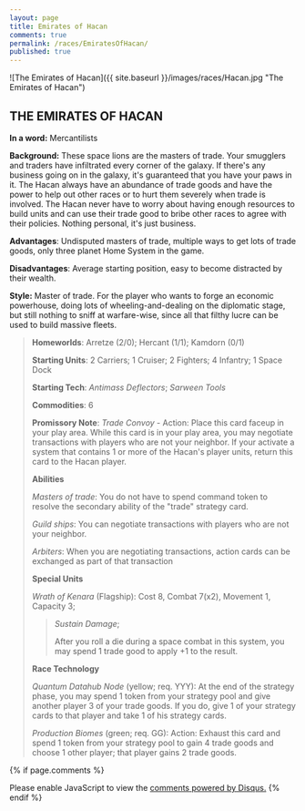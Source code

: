 ```yaml
---
layout: page
title: Emirates of Hacan
comments: true
permalink: /races/EmiratesOfHacan/
published: true
---
```


![The Emirates of Hacan]({{ site.baseurl }}/images/races/Hacan.jpg "The Emirates of Hacan")

## THE EMIRATES OF HACAN

**In a word:** Mercantilists

**Background:** These space lions are the masters of trade.  Your smugglers and traders have infiltrated every corner of the galaxy.  If there's any business going on in the galaxy, it's guaranteed that you have your paws in it. The Hacan always have an abundance of trade goods and have the power to help out other races or to hurt them severely when trade is involved.  The Hacan never have to worry about having enough resources to build units and can use their trade good to bribe other races to agree with their policies.  Nothing personal, it's just business.

**Advantages**: Undisputed masters of trade, multiple ways to get lots of trade goods, only three planet Home System in the game.

**Disadvantages**: Average starting position, easy to become distracted by their wealth.

**Style:** Master of trade. For the player who wants to forge an economic powerhouse, doing lots of wheeling-and-dealing on the diplomatic stage, but still nothing to sniff at warfare-wise, since all that filthy lucre can be used to build massive fleets. 

>**Homeworlds**: Arretze (2/0); Hercant (1/1); Kamdorn (0/1)
>
>**Starting Units**: 2 Carriers; 1 Cruiser; 2 Fighters; 4 Infantry; 1 Space Dock
>
>**Starting Tech**: _Antimass Deflectors_; _Sarween Tools_
>
>**Commodities**: 6
>
>**Promissory Note**: _Trade Convoy_ - Action: Place this card faceup in your play area. While this card is in your play area, you may negotiate transactions with players who are not your neighbor. If your activate a system that contains 1 or more of the Hacan's player units, return this card to the Hacan player. 
>
>**Abilities**
>
>_Masters of trade_: You do not have to spend command token to resolve the secondary ability of the "trade" strategy card.
>
>_Guild ships_: You can negotiate transactions with players who are not your neighbor.
>
>_Arbiters_: When you are negotiating transactions, action cards can be exchanged as part of that transaction 
>
>**Special Units**
>
>_Wrath of Kenara_ (Flagship): Cost 8, Combat 7(x2), Movement 1, Capacity 3; 
>>_Sustain Damage_; 
>>
>>After you roll a die during a space combat in this system, you may spend 1 trade good to apply +1 to the result. 
>
>**Race Technology**
>
>_Quantum Datahub Node_ (yellow; req. YYY): At the end of the strategy phase, you may spend 1 token from your strategy pool and give another player 3 of your trade goods. If you do, give 1 of your strategy cards to that player and take 1 of his strategy cards.  
>
>_Production Biomes_ (green; req. GG): Action: Exhaust this card and spend 1 token from your strategy pool to gain 4 trade goods and choose 1 other player; that player gains 2 trade goods. 

{% if page.comments %}
<div id="disqus_thread"></div>
<script>

/**
*  RECOMMENDED CONFIGURATION VARIABLES: EDIT AND UNCOMMENT THE SECTION BELOW TO INSERT DYNAMIC VALUES FROM YOUR PLATFORM OR CMS.
*  LEARN WHY DEFINING THESE VARIABLES IS IMPORTANT: https://disqus.com/admin/universalcode/#configuration-variables*/
/*
var disqus_config = function () {
this.page.url = PAGE_URL;  // Replace PAGE_URL with your page's canonical URL variable
this.page.identifier = PAGE_IDENTIFIER; // Replace PAGE_IDENTIFIER with your page's unique identifier variable
};
*/
(function() { // DON'T EDIT BELOW THIS LINE
var d = document, s = d.createElement('script');
s.src = 'https://mikeymischief-github-io.disqus.com/embed.js';
s.setAttribute('data-timestamp', +new Date());
(d.head || d.body).appendChild(s);
})();
</script>
<noscript>Please enable JavaScript to view the <a href="https://disqus.com/?ref_noscript">comments powered by Disqus.</a></noscript>
<script id="dsq-count-scr" src="//mikeymischief-github-io.disqus.com/count.js" async></script>                            
{% endif %}
